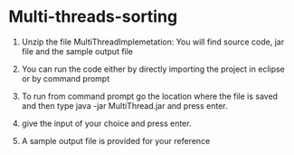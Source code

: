 # Multi-threads-sorting

1) Unzip the file MultiThreadImplemetation: You will find source code, jar file and the sample output file 

2) You can run the code either by directly importing the project in eclipse or by command prompt

3) To run from command prompt go the location where the file is saved and then type 
java -jar MultiThread.jar and press enter.

4) give the input of your choice and press enter. 

4) A sample output file is provided for your reference
